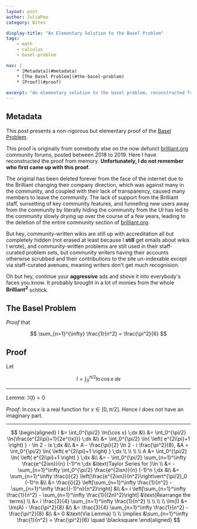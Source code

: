 ```yaml
---
layout: post
author: JuliaPoo
category: Bites

display-title: "An Elementary Solution to the Basel Problem"
tags:
    - math
    - calculus
    - basel-problem

nav: |
    * [Metadata](#metadata)
    * [The Basel Problem](#the-basel-problem)
    * [Proof](#proof)
    
excerpt: "An elementary solution to the basel problem, reconstructed from memory, from a source deleted from the internet by a shitty company."
---
```


## Metadata

This post presents a non-rigorous but elementary proof of the [Basel Problem](#the-basel-problem).

This proof is originally from somebody else on the now defunct [brilliant.org](https://brilliant.org/) community forums, posted between 2018 to 2019. Here I have reconstructed the proof from memory. **Unfortunately, I do not remember who first came up with this proof**.

The original has been deleted forever from the face of the internet due to the Brilliant changing their company direction, which was against many in the community, and coupled with their lack of transparency, caused many members to leave the community. The lack of support from the Brilliant staff, sunsetting of key community features, and funnelling new users away from the community by literally hiding the community from the UI has led to the community slowly drying up over the course of a few years, leading to the deletion of the entire community section of [brilliant.org](https://brilliant.org/).

But hey, community-written wikis are still up with accreditation all but completely hidden (not erased at least because I **still** get emails about wikis I wrote), and community-written problems are still used in their staff-curated problem sets, but community writers having their accounts otherwise scrubbed and their contributions to the site un-indexable except via staff-curated avenues, meaning writers don't get much recognision.

Oh but hey, continue your **aggressive** ads and shove it into everybody's faces you know. It probably brought in a lot of monies from the whole **$\text{Brilliant}^2$** schtick.

## The Basel Problem

<span class="glow-text">_Proof_</span> that

$$
\sum_{n=1}^{\infty} \frac{1}{n^2} = \frac{\pi^2}{6}
$$

## Proof

Let

$$
I = \int_0^{\pi/2} \ln{\cos x} \;dx
$$

***

<span class="glow-text">_Lemma_</span>: $\Im(I) = 0$

<span class="glow-text">_Proof_</span>: $\ln{\cos x}$ is a real function for $x \in [0, \pi/2]$. Hence $I$ does not have an imaginary part.

***

$$
\begin{aligned}
I &= \int_0^{\pi/2} \ln{\cos x} \;dx &\\
  &= \int_0^{\pi/2} \ln{\frac{e^{2i\pi}+1}{2e^{ix}}} \;dx &\\
  &= \int_0^{\pi/2} \ln{ \left( e^{2i\pi}+1 \right) } - \ln 2 - ix \;dx &\\
  &= A - \frac{\pi}{2} \ln 2 - i \frac{\pi^2}{8},
    &A = \int_0^{\pi/2} \ln{ \left( e^{2i\pi}+1 \right) } \;dx \\
\\
\\
\\
A &= \int_0^{\pi/2} \ln{ \left( e^{2i\pi}+1 \right) } \;dx &\\
  &= - \int_0^{\pi/2} \sum_{n=1}^\infty \frac{e^{2ixn}}{n} (-1)^n \;dx
    &\text{Taylor Series for }\ln \\
  &= - \sum_{n=1}^\infty \int_0^{\pi/2} \frac{e^{2ixn}}{n} (-1)^n \;dx &\\
  &= \sum_{n=1}^\infty \frac{i}{2} \left[\frac{e^{2ixn}}{n^2}\right\vert^{\pi/2}_0 (-1)^n &\\
  &= \frac{i}{2} \left[\sum_{n=1}^\infty \frac{1}{n^2} - \sum_{n=1}^\infty \frac{(-1)^n}{n^2}\right] &\\
  &= i \left[\sum_{n=1}^\infty \frac{1}{n^2} - \sum_{n=1}^\infty \frac{1}{(2n)^2}\right]
     &\text{Rearrange the terms} \\
  &= i \frac{3}{4} \sum_{n=1}^\infty \frac{1}{n^2} \\
\\
\\
\\
\Im(I) &= \Im(A) - \frac{\pi^2}{8} &\\
       &= \frac{3}{4} \sum_{n=1}^\infty \frac{1}{n^2} - \frac{\pi^2}{8} &\\
       &= 0
          &\text{Via Lemma} \\
\\
\implies &\sum_{n=1}^\infty \frac{1}{n^2} = \frac{\pi^2}{6} \quad \blacksquare
\end{aligned}
$$